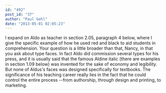 ```yaml
---
id: "492"
post_id: "37"
author: "Paul Gehl"
date: "2013-05-01 02:05:23"
---
```

I expand on Aldo as teacher in section 2.05, paragraph 4 below, where I give the specific example of how he used red and black to aid students in comprehension. Your question is a little broader than that, Nancy, in that you ask about type faces. In fact Aldo did commission several types for his press, and it is usually said that the famous Aldine italic (there are examples in section 1.09 below) was invented for the sake of economy and legibility. But none of Aldus's faces was designed specifically for textbooks. The significance of his teaching career really lies in the fact that he could control the entire process --from authorship, through design and printing, to marketing.
